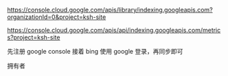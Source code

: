 https://console.cloud.google.com/apis/library/indexing.googleapis.com?organizationId=0&project=ksh-site

https://console.cloud.google.com/apis/api/indexing.googleapis.com/metrics?project=ksh-site

先注册 google console 接着 bing 使用 google 登录，再同步即可

拥有者
